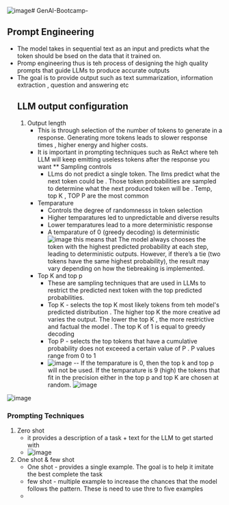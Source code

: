 ![image](https://github.com/user-attachments/assets/40c31b3d-d3ae-4aa4-9122-e85bb6804bc6)# GenAI-Bootcamp-


## Prompt Engineering 
- The model takes in sequential text as an input and predicts what the token should be bsed on the data that it trained on.
- Promp engineering thus is teh process of designing the high quality prompts that guide LLMs to produce accurate outputs
- The goal is to provide output such as text summarization, information extraction , question and answering etc
  ##  LLM output configuration
  1. Output length
     - This is through selection of the number of tokens to generate in a  response. Generating more tokens leads to slower response times , higher energy and higher costs.
     - It is important in prompting techniques such as ReAct where teh LLM will keep emitting useless tokens after the response you want
       **  Sampling controls
          - LLms do not predict a single token. The llms predict what the next token could be . Those token probabilities are sampled to determine what the next produced token will be . Temp, top K , TOP P are the most common
      * Temparature
        - Controls the degree of randomnesss in token selection
        - Higher temparatures led to unpredictable and diverse results
        - Lower temparatures lead to a more deterministic response
        - A temparature of 0 (greedy decoding) is deterministic
          ![image](https://github.com/user-attachments/assets/ea07a847-ce1d-499f-8e18-b7763b75b8a6)
          this means that The model always chooses the token with the highest predicted probability at each step, leading to deterministic outputs.
However, if there’s a tie (two tokens have the same highest probability), the result may vary depending on how the tiebreaking is implemented.
      * Top K and top p
        - These are sampling techniques that are used in LLMs to restrict the predicted next token with the top predicted probabilities.
        - Top K - selects the top K most likely tokens from teh model's predicted distribution . The higher top K the more creative ad varies the output\. The lower the top K , the more restrictive and factual the model . The top K of 1 is equal to greedy decoding
        - Top P - selects the top tokens that have a cumulative probability does not exceeed a certain value of P . P values range from 0 to 1
        - ![image](https://github.com/user-attachments/assets/b69c7177-9c9b-4a91-bbf4-19989c716f5f)
-- If the temparature is 0, then the top k and top p will not be used. If the temparature is 9 (high) the tokens that fit in the precision either in the top p and top K are chosen at random.
![image](https://github.com/user-attachments/assets/58201cf7-c6d8-4e40-b752-649d471012e3)

![image](https://github.com/user-attachments/assets/4a5b254b-9b03-464b-9a85-dfc23e7cd3e5)
### Prompting Techniques
1. Zero shot
   - it provides a description of a task + text for the LLM to get started with
   - ![image](https://github.com/user-attachments/assets/e2ebe340-1fc3-4c98-88c4-1ce0a432eca5)
  2. One shot & few shot
     - One shot - provides a single example. The goal is to help it imitate the best complete the task
     - few shot - multiple example to increase the chances that the model follows the pattern. These is need to use thre to five examples 
     - 






          


